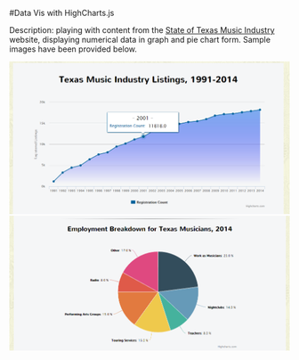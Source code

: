#Data Vis with HighCharts.js

Description: playing with content from the [State of Texas Music Industry](http://governor.state.tx.us/music/about/stateof/) website, displaying numerical data in graph and pie chart form. Sample images have been provided below.

![Preview Image](https://github.com/gomideshi/HighCharts.js-Sample/blob/master/sampleimg-1.PNG)
![Preview Image](https://github.com/gomideshi/HighCharts.js-Sample/blob/master/sampleimg-2.PNG)
